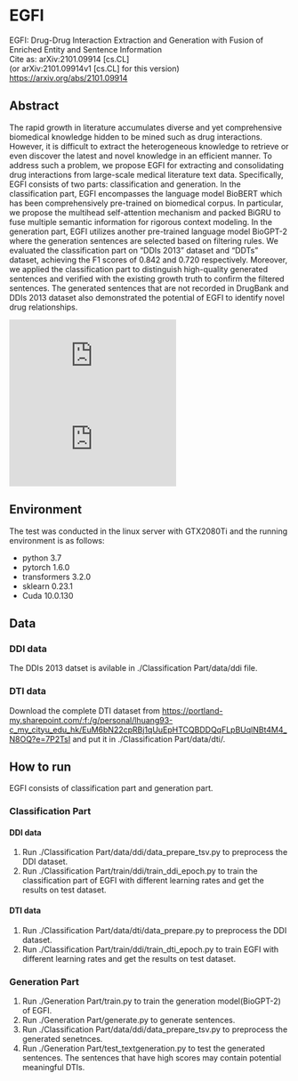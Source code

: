 # EGFI
EGFI: Drug-Drug Interaction Extraction and Generation with Fusion of Enriched Entity and Sentence Information  
Cite as:	arXiv:2101.09914 [cs.CL]  
         (or arXiv:2101.09914v1 [cs.CL] for this version)  
https://arxiv.org/abs/2101.09914
## Abstract
The rapid growth in literature accumulates diverse and yet comprehensive biomedical knowledge hidden to be mined such as drug interactions. However, it is difficult to extract the heterogeneous knowledge to retrieve or even discover the latest and novel knowledge in an efficient manner. To address such a problem, we propose EGFI for extracting and consolidating drug interactions from large-scale medical literature text data. Specifically, EGFI consists of two parts: classification and generation. In the classification part, EGFI encompasses the language model BioBERT which has been comprehensively pre-trained on biomedical corpus. In particular, we propose the multihead self-attention mechanism and packed BiGRU to fuse multiple semantic information for rigorous context modeling. In the generation part, EGFI utilizes another pre-trained language model BioGPT-2 where the generation sentences are selected based on filtering rules. We evaluated the classification part on “DDIs 2013” dataset and “DDTs” dataset, achieving the F1 scores of 0.842 and 0.720 respectively. Moreover, we applied the classification part to distinguish high-quality generated sentences and verified with the existing growth truth to confirm the filtered sentences. The generated sentences that are not recorded in DrugBank and DDIs 2013 dataset also demonstrated the potential of EGFI to identify novel drug relationships.

![image](https://github.com//Layne-Huang/EGFI/Classification_Part.pdf)
![image](https://github.com//Layne-Huang/EGFI/Generation_Part.pdf)
<!-- ## Model Structure
<div align="center">
<p><img src="Classification Part.pdf" width="800" /></p>
</div>

<div align="center">
<p><img src="GenerationPart.pdf" width="800" /></p>
</div> -->
## Environment
The test was conducted in the linux server with GTX2080Ti and the running environment is as follows:
* python 3.7
* pytorch 1.6.0
* transformers 3.2.0
* sklearn 0.23.1
* Cuda 10.0.130
## Data
### DDI data
The DDIs 2013 datset is avilable in ./Classification Part/data/ddi file.
### DTI data
Download the complete DTI dataset from https://portland-my.sharepoint.com/:f:/g/personal/lhuang93-c_my_cityu_edu_hk/EuM6bN22cpRBj1qUuEpHTCQBDDQqFLpBUqlNBt4M4_N8OQ?e=7P2TsI and put it in ./Classification Part/data/dti/.
## How to run
EGFI consists of classification part and generation part.
### Classification Part
#### DDI data
1. Run ./Classification Part/data/ddi/data_prepare_tsv.py to preprocess the DDI dataset.
2. Run ./Classification Part/train/ddi/train_ddi_epoch.py to train the classification part of EGFI with different learning rates and get the results on test dataset.
#### DTI data
1. Run ./Classification Part/data/dti/data_prepare.py to preprocess the DDI dataset.
2. Run ./Classification Part/train/ddi/train_dti_epoch.py to train EGFI with different learning rates and get the results on test dataset.
### Generation Part
1. Run ./Generation Part/train.py to train the generation model(BioGPT-2) of EGFI.
2. Run ./Generation Part/generate.py to generate sentences.
3. Run ./Classification Part/data/ddi/data_prepare_tsv.py to preprocess the generated senetnces.
4. Run ./Generation Part/test_textgeneration.py to test the generated sentences. The sentences that have high scores may contain potential meaningful DTIs.  
